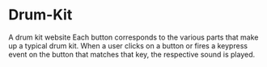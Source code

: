 # Drum-Kit
A drum kit website
 Each button corresponds to the various parts that make up a typical drum kit. When a user clicks on a button or fires a keypress event on the button that matches that key, the respective sound is played.
